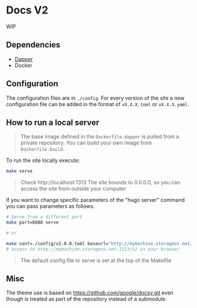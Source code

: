# Docs V2 

WIP

## Dependencies

- [Dapper](https://github.com/rancher/dapper)
- Docker

## Configuration

The configuration files are in `./config`. For every version of the site a new
configuration file can be added in the format of `vX.X.X.toml` or
`vX.X.X.yaml`.

## How to run a local server

> The base image defined in the `Dockerfile.dapper` is pulled from a private
> repository. You can build your own image from `Dockerfile.build`.

To run the site locally execute:

```bash
make serve
```

> Check http://localhost:1313
> The site bounds to 0.0.0.0, so you can access the site from outside your
> computer

If you want to change specific parameters of the "hugo server" command you can
pass parameters as follows.

```bash
# Serve from a different port
make port=8888 serve

# or 

make conf=./config/v2.0.0.toml baseurl="http://mymachine.storageos.net/v2" serve
# access to http://mymachine.storageos.net:1313/v2 in your browser
```

> The default config file to serve is set at the top of the Makefile


## Misc

The theme use is based on https://github.com/google/docsy.git even though is
treated as part of the repository instead of a submodule. 
